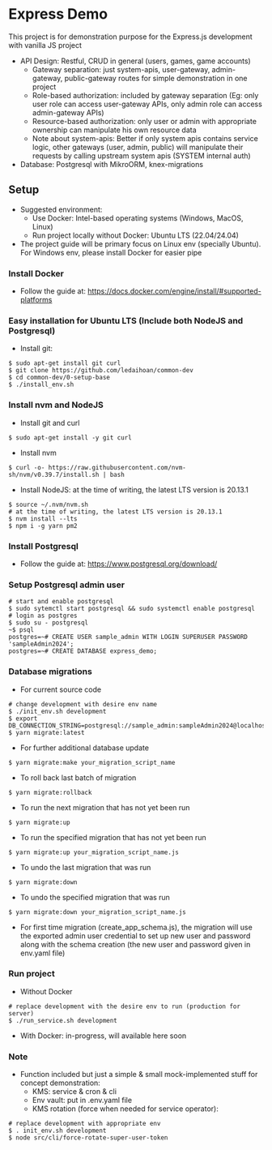 # Express Demo
This project is for demonstration purpose for the Express.js development with vanilla JS project
- API Design: Restful, CRUD in general (users, games, game accounts)
  - Gateway separation: just system-apis, user-gateway, admin-gateway, public-gateway routes for simple demonstration in one project
  - Role-based authorization: included by gateway separation (Eg: only user role can access user-gateway APIs, only admin role can access admin-gateway APIs)
  - Resource-based authorization: only user or admin with appropriate ownership can manipulate his own resource data
  - Note about system-apis: Better if only system apis contains service logic, other gateways (user, admin, public) will manipulate their requests by calling upstream system apis (SYSTEM internal auth)
- Database: Postgresql with MikroORM, knex-migrations

## Setup
- Suggested environment: 
  - Use Docker: Intel-based operating systems (Windows, MacOS, Linux)
  - Run project locally without Docker: Ubuntu LTS (22.04/24.04)
- The project guide will be primary focus on Linux env (specially Ubuntu). For Windows env, please install Docker for easier pipe
### Install Docker
- Follow the guide at: https://docs.docker.com/engine/install/#supported-platforms
### Easy installation for Ubuntu LTS (Include both NodeJS and Postgresql)
- Install git:
```shell
$ sudo apt-get install git curl
$ git clone https://github.com/ledaihoan/common-dev
$ cd common-dev/0-setup-base
$ ./install_env.sh
```
### Install nvm and NodeJS
- Install git and curl
```shell
$ sudo apt-get install -y git curl
```
- Install nvm
```shell
$ curl -o- https://raw.githubusercontent.com/nvm-sh/nvm/v0.39.7/install.sh | bash
```
- Install NodeJS: at the time of writing, the latest LTS version is 20.13.1
```shell
$ source ~/.nvm/nvm.sh
# at the time of writing, the latest LTS version is 20.13.1
$ nvm install --lts
$ npm i -g yarn pm2
```
### Install Postgresql
- Follow the guide at: https://www.postgresql.org/download/

### Setup Postgresql admin user
```shell
# start and enable postgresql
$ sudo sytemctl start postgresql && sudo systemctl enable postgresql
# login as postgres
$ sudo su - postgresql
~$ psql
postgres=~# CREATE USER sample_admin WITH LOGIN SUPERUSER PASSWORD 'sampleAdmin2024';
postgres=~# CREATE DATABASE express_demo;
```
### Database migrations
- For current source code
```shell
# change development with desire env name
$ ./init_env.sh development
$ export DB_CONNECTION_STRING=postgresql://sample_admin:sampleAdmin2024@localhost:5432/postgres
$ yarn migrate:latest
```
- For further additional database update
```shell
$ yarn migrate:make your_migration_script_name
```
- To roll back last batch of migration
```shell
$ yarn migrate:rollback
```
- To run the next migration that has not yet been run
```shell
$ yarn migrate:up
```
- To run the specified migration that has not yet been run
```shell
$ yarn migrate:up your_migration_script_name.js
```
- To undo the last migration that was run
```shell
$ yarn migrate:down
```
- To undo the specified migration that was run
```shell
$ yarn migrate:down your_migration_script_name.js
```
- For first time migration (create_app_schema.js), the migration will use the exported admin user credential to set up new user and password along with the schema creation (the new user and password given in env.yaml file)
### Run project
- Without Docker
```shell
# replace development with the desire env to run (production for server)
$ ./run_service.sh development
```
- With Docker: in-progress, will available here soon
### Note
- Function included but just a simple & small mock-implemented stuff for concept demonstration:
  - KMS: service & cron & cli
  - Env vault: put in .env.yaml file
  - KMS rotation (force when needed for service operator):
```shell
# replace development with appropriate env
$ . init_env.sh development
$ node src/cli/force-rotate-super-user-token
```